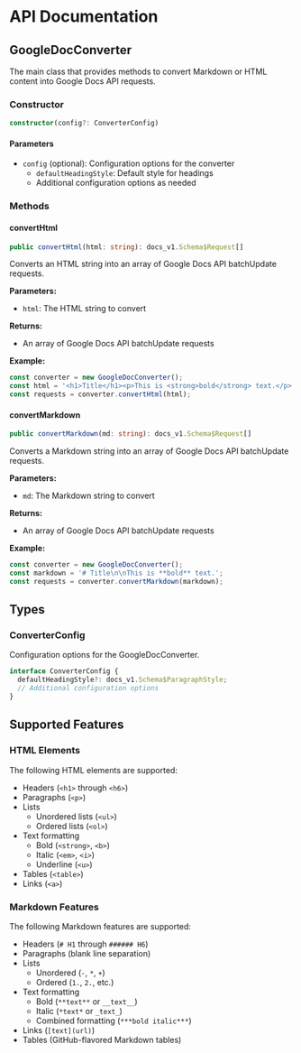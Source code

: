 # API Documentation

## GoogleDocConverter

The main class that provides methods to convert Markdown or HTML content into Google Docs API requests.

### Constructor

```typescript
constructor(config?: ConverterConfig)
```

#### Parameters

- `config` (optional): Configuration options for the converter
  - `defaultHeadingStyle`: Default style for headings
  - Additional configuration options as needed

### Methods

#### convertHtml

```typescript
public convertHtml(html: string): docs_v1.Schema$Request[]
```

Converts an HTML string into an array of Google Docs API batchUpdate requests.

**Parameters:**
- `html`: The HTML string to convert

**Returns:**
- An array of Google Docs API batchUpdate requests

**Example:**
```typescript
const converter = new GoogleDocConverter();
const html = '<h1>Title</h1><p>This is <strong>bold</strong> text.</p>';
const requests = converter.convertHtml(html);
```

#### convertMarkdown

```typescript
public convertMarkdown(md: string): docs_v1.Schema$Request[]
```

Converts a Markdown string into an array of Google Docs API batchUpdate requests.

**Parameters:**
- `md`: The Markdown string to convert

**Returns:**
- An array of Google Docs API batchUpdate requests

**Example:**
```typescript
const converter = new GoogleDocConverter();
const markdown = '# Title\n\nThis is **bold** text.';
const requests = converter.convertMarkdown(markdown);
```

## Types

### ConverterConfig

Configuration options for the GoogleDocConverter.

```typescript
interface ConverterConfig {
  defaultHeadingStyle?: docs_v1.Schema$ParagraphStyle;
  // Additional configuration options
}
```

## Supported Features

### HTML Elements

The following HTML elements are supported:

- Headers (`<h1>` through `<h6>`)
- Paragraphs (`<p>`)
- Lists
  - Unordered lists (`<ul>`)
  - Ordered lists (`<ol>`)
- Text formatting
  - Bold (`<strong>`, `<b>`)
  - Italic (`<em>`, `<i>`)
  - Underline (`<u>`)
- Tables (`<table>`)
- Links (`<a>`)

### Markdown Features

The following Markdown features are supported:

- Headers (`# H1` through `###### H6`)
- Paragraphs (blank line separation)
- Lists
  - Unordered (`-`, `*`, `+`)
  - Ordered (`1.`, `2.`, etc.)
- Text formatting
  - Bold (`**text**` or `__text__`)
  - Italic (`*text*` or `_text_`)
  - Combined formatting (`***bold italic***`)
- Links (`[text](url)`)
- Tables (GitHub-flavored Markdown tables)